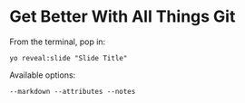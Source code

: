 
# Get Better With All Things Git

From the terminal, pop in:

  ```yo reveal:slide "Slide Title"```

Available options:

 ```--markdown --attributes --notes```
